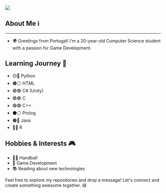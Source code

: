 <img src="https://github.com/Xx-Ashutosh-xX/Xx-Ashutosh-xX/blob/master/assets/208593.gif?raw=true"/>

## About Me ℹ️
--------------------------------------------------------------
- 🌍 Greetings from Portugal! I'm a 20-year-old Computer Science student with a passion for Game Development.

<h2 style="border-bottom: none;">Learning Journey 🚀</h2>

* 🟡🔵 Python
* 🟠⚪️ HTML
* 🟣🟣 C# (Unity)
* 🟢🟢 C
* 🟢🟢 C++
* ⚫️⚪️ Prolog
* 🟠🔵 Java
* 🔵🔵 R

<h2 style="border-bottom: none;">Hobbies & Interests 🎮</h2>

* 🤾‍♂️ Handball
* 👾 Game Development
* 📚 Reading about new technologies

Feel free to explore my repositories and drop a message! Let's connect and create something awesome together. 😄

<!--
**diogomsmiranda/diogomsmiranda** is a ✨ _special_ ✨ repository because its `README.md` (this file) appears on your GitHub profile.

Here are some ideas to get you started:

- 🔭 I’m currently working on ...
- 🌱 I’m currently learning ...
- 👯 I’m looking to collaborate on ...
- 🤔 I’m looking for help with ...
- 💬 Ask me about ...
- 📫 How to reach me: ...
- 😄 Pronouns: ...
- ⚡ Fun fact: ...
-->
